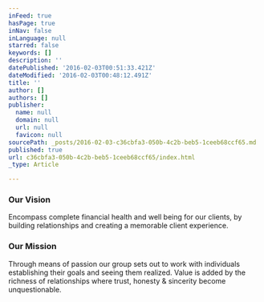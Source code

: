 ```yaml
---
inFeed: true
hasPage: true
inNav: false
inLanguage: null
starred: false
keywords: []
description: ''
datePublished: '2016-02-03T00:51:33.421Z'
dateModified: '2016-02-03T00:48:12.491Z'
title: ''
author: []
authors: []
publisher:
  name: null
  domain: null
  url: null
  favicon: null
sourcePath: _posts/2016-02-03-c36cbfa3-050b-4c2b-beb5-1ceeb68ccf65.md
published: true
url: c36cbfa3-050b-4c2b-beb5-1ceeb68ccf65/index.html
_type: Article

---
```

### Our Vision

Encompass complete financial health and well being for our clients, by building relationships and creating a memorable client experience.

### Our Mission

Through means of passion our group sets out to work with individuals establishing their goals and seeing them realized. Value is added by the richness of relationships where trust, honesty & sincerity become unquestionable.